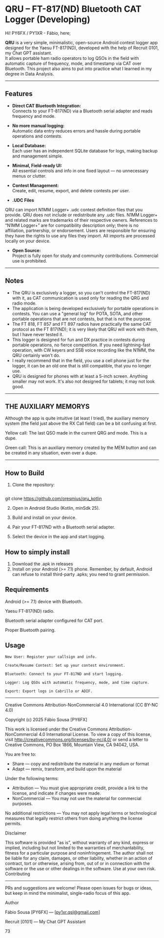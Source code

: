 # QRU – FT-817(ND) Bluetooth CAT Logger (Developing)

Hi! PY6FX / PY1XR - Fábio, here;

**QRU** is a very simple, minimalistic, open-source Android contest logger app designed for the Yaesu FT-817(ND), developed with the help of Recruit 0101, my Chat GPT assistant.  
It allows portable ham radio operators to log QSOs in the field with automatic capture of frequency, mode, and timestamp via CAT over Bluetooth.
This project also aims to put into practice what I learned in my degree in Data Analysis.

---

## Features

- **Direct CAT Bluetooth Integration:**  
  Connects to your FT-817(ND) via a Bluetooth serial adapter and reads frequency and mode.

- **No more manual logging:**  
  Automatic data entry reduces errors and hassle during portable operations and contests.

- **Local Database:**  
  Each user has an independent SQLite database for logs, making backup and management simple.

- **Minimal, Field-ready UI:**  
  All essential controls and info in one fixed layout — no unnecessary menus or clutter.

- **Contest Management:**  
  Create, edit, resume, export, and delete contests per user.

- **.UDC Files**
  
QRU can import N1MM Logger+ .udc contest definition files that you provide.
QRU does not include or redistribute any .udc files.
N1MM Logger+ and related marks are trademarks of their respective owners.
References to “N1MM Logger+” are for compatibility description only; there is no affiliation, partnership, or endorsement.
Users are responsible for ensuring they have the rights to use any files they import.
All imports are processed locally on your device.

- **Open Source:**  
  Project is fully open for study and community contributions. Commercial use is prohibited.

---

## Notes

- The QRU is exclusively a logger, so you can't control the FT-817(ND) with it, as CAT communication is used only for reading the QRG and radio mode.
- The application is being developed exclusively for portable operations in contests. You can use a "general log" for POTA, SOTA, and other portable operations that are not contests, but that is not the purpose.
- The FT 818, FT 857 and FT 897 radios have practically the same CAT protocol as the FT 817(ND); it is very likely that QRU will work with them, but I have never tested it.
- This logger is designed for fun and DX practice in contests during portable operations, no fierce competition. If you need lightning-fast operation, with CW keyers and SSB voice recording like the N1MM, the QRU certainly won't do.
- I really recommend that in the field, you use a cell phone just for the logger, it can be an old one that is still compatible, that you no longer use.
- QRU is designed for phones with at least a 5-inch screen. Anything smaller may not work. It's also not designed for tablets; it may not look good.

---

## THE AUXILIARY MEMORYS

Although the app is quite intuitive (at least I tried), the auxiliary memory system (the field just above the RX Call field) can be a bit confusing at first.

Yellow call: The last QSO made in the current QRG and mode. This is a dupe.

Green call: This is an auxiliary memory created by the MEM button and can be created in any situation, even over a dupe.

---

## How to Build

1. Clone the repository:
   ```bash
  git clone https://github.com/oresmius/qru_kotlin

2. Open in Android Studio (Kotlin, minSdk 25).

3. Build and install on your device.

4. Pair your FT-817ND with a Bluetooth serial adapter.

5. Select the device in the app and start logging.

## How to simply install

1. Download the .apk in releases
2. Install on your Android (>= 7.1) phone. Remember, by default, Android can refuse to install third-party .apks; you need to grant permission.

## Requirements

  Android (>= 7.1) device with Bluetooth.

  Yaesu FT-817(ND) radio.

  Bluetooth serial adapter configured for CAT port.

  Proper Bluetooth pairing.

## Usage

    New User: Register your callsign and info.

    Create/Resume Contest: Set up your contest environment.

    Bluetooth: Connect to your FT-817ND and start logging.

    Logger: Log QSOs with automatic frequency, mode, and time capture.

    Export: Export logs in Cabrillo or ADIF.

----------------------

Creative Commons Attribution-NonCommercial 4.0 International (CC BY-NC 4.0)

Copyright (c) 2025 Fábio Sousa [PY6FX]

This work is licensed under the Creative Commons Attribution-NonCommercial 4.0 International License.
To view a copy of this license, visit http://creativecommons.org/licenses/by-nc/4.0/
or send a letter to Creative Commons, PO Box 1866, Mountain View, CA 94042, USA.

You are free to:
- Share — copy and redistribute the material in any medium or format
- Adapt — remix, transform, and build upon the material

Under the following terms:
- Attribution — You must give appropriate credit, provide a link to the license, and indicate if changes were made.
- NonCommercial — You may not use the material for commercial purposes.

No additional restrictions — You may not apply legal terms or technological measures that legally restrict others from doing anything the license permits.

Disclaimer

This software is provided "as is", without warranty of any kind, express or implied, including but not limited to the warranties of merchantability, fitness for a particular purpose and noninfringement.
The author shall not be liable for any claim, damages, or other liability, whether in an action of contract, tort or otherwise, arising from, out of or in connection with the software or the use or other dealings in the software.
Use at your own risk.
Contributing

-----------------------

PRs and suggestions are welcome!
Please open issues for bugs or ideas, but keep in mind the minimalist, single-radio focus of this app.

Author

  Fábio Sousa [PY6FX] — [py1xr.qsl@gmail.com]

  Recruit [0101] — My Chat GPT Assistant

  73
